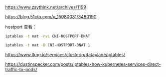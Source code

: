 <https://www.zsythink.net/archives/1199>

<https://blog.51cto.com/u_15080031/3480190>

hostport  查看：

```bash
iptables -t nat -nvL CNI-HOSTPORT-DNAT

iptables -t nat -D CNI-HOSTPORT-DNAT 1
```



<https://www.tkng.io/services/clusterip/dataplane/iptables/>

<https://dustinspecker.com/posts/iptables-how-kubernetes-services-direct-traffic-to-pods/>
